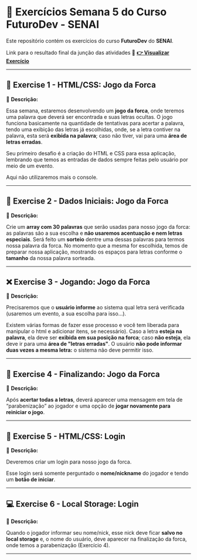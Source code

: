 # 🚀 Exercícios Semana 5 do Curso **FuturoDev** - SENAI

Este repositório contém os exercícios do curso **FuturoDev** do **SENAI**.

Link para o resultado final da junção das atividades
🔗 **[👉 Visualizar Exercício](https://mocodifyx.github.io/FuturoDev_Senai/Semana_6_Front_End/Exercises/)** 

---

## 🔐 **Exercise 1 - HTML/CSS: Jogo da Forca**
📌 **Descrição:**  

Essa semana, estaremos desenvolvendo um **jogo da forca**, onde teremos uma palavra que deverá ser encontrada e suas letras ocultas. O jogo funciona basicamente na quantidade de tentativas para acertar a palavra, tendo uma exibição das letras já escolhidas, onde, se a letra contiver na palavra, esta será **exibida na palavra**; caso não tiver, vai para uma **área de letras erradas**.

Seu primeiro desafio é a criação do HTML e CSS para essa aplicação, lembrando que temos as entradas de dados sempre feitas pelo usuário por meio de um evento.

Aqui não utilizaremos mais o console.

---

## 🧠 **Exercise 2 - Dados Iniciais: Jogo da Forca**
📌 **Descrição:**  

Crie um **array com 30 palavras** que serão usadas para nosso jogo da forca: as palavras são a sua escolha e **não usaremos acentuação e nem letras especiais**.
Será feito um **sorteio** dentre uma dessas palavras para termos nossa palavra da forca. No momento que a mesma for escolhida, temos de preparar nossa aplicação, mostrando os espaços para letras conforme o **tamanho** da nossa palavra sorteada.

---

## ❌ **Exercise 3 - Jogando: Jogo da Forca**
📌 **Descrição:**  

Precisaremos que o **usuário informe** ao sistema qual letra será verificada (usaremos um evento, a sua escolha para isso...).

Existem várias formas de fazer esse processo e você tem liberada para manipular o html e adicionar itens, se necessário). Caso a letra **esteja na palavra**, ela deve ser **exibida em sua posição na forca**; caso **não esteja**, ela deve ir para uma **área de "letras erradas"**. O usuário **não pode informar duas vezes a mesma letra:** o sistema não deve permitir isso.

---

## 🛒 **Exercise 4 - Finalizando: Jogo da Forca**
📌 **Descrição:**  

Após **acertar todas a letras**, deverá aparecer uma mensagem em tela de “parabenização” ao jogador e uma opção de **jogar novamente para reiniciar o jogo**.

---

## 🧾 **Exercise 5 - HTML/CSS: Login**
📌 **Descrição:**  

Deveremos criar um login para nosso jogo da forca.

Esse login será somente perguntado o **nome/nickname** do jogador e tendo um **botão de iniciar**.

---

## 💻 **Exercise 6 - Local Storage: Login**
📌 **Descrição:**  

Quando o jogador informar seu nome/nick, esse nick deve ficar **salvo no local storage** e, o nome do usuário, deve aparecer na finalização da forca, onde temos a parabenização (Exercício 4).

---
